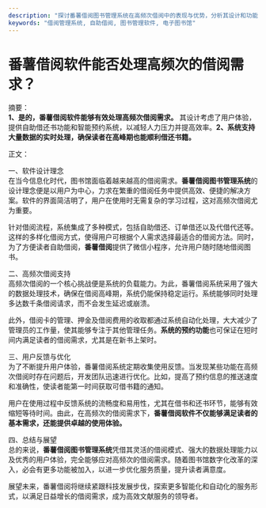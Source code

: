 ```yaml
---
description: "探讨番薯借阅图书管理系统在高频次借阅中的表现与优势，分析其设计和功能。"
keywords: "借阅管理系统, 自助借阅, 图书管理软件, 电子图书馆"
---
```

# 番薯借阅软件能否处理高频次的借阅需求？

摘要：  
**1、是的，番薯借阅软件能够有效处理高频次借阅需求。** 其设计考虑了用户体验，提供自助借还书功能和智能预约系统，以减轻人力压力并提高效率。**2、系统支持大量数据的实时处理，确保读者在高峰期也能顺利借还书籍。** 

正文：

一、软件设计理念  
在当今信息化时代，图书馆面临着越来越高的借阅需求。**番薯借阅图书管理系统**的设计理念便是以用户为中心，力求在繁重的借阅任务中提供高效、便捷的解决方案。软件的界面简洁明了，用户在使用时无需复杂的学习过程，这对高频次借阅尤为重要。

针对借阅流程，系统集成了多种模式，包括自助借还、订单借还以及代借代还等。这样的多样化借阅方式，使得用户可根据个人需求选择最适合的借阅方法。同时，为了方便读者自助借阅，**番薯借阅**提供了微信小程序，允许用户随时随地借阅图书。

二、高频次借阅支持  
高频次借阅的一个核心挑战便是系统的负载能力。为此，番薯借阅系统采用了强大的数据处理技术，确保在借阅高峰期，系统仍能保持稳定运行。系统能够同时处理多达数千条借阅请求，而不会发生延迟或崩溃。

此外，借阅卡的管理、押金及借阅费用的收取都通过系统自动化处理，大大减少了管理员的工作量，使其能够专注于其他管理任务。**系统的预约功能**也可保证在短时间内满足读者的借阅需求，尤其是在新书上架时。

三、用户反馈与优化  
为了不断提升用户体验，番薯借阅系统定期收集使用反馈。当发现某些功能在高频次借阅时存在问题后，开发团队迅速进行优化。比如，提高了预约信息的推送速度和准确性，使读者能第一时间获取可借书籍的通知。

用户在使用过程中反馈系统的流畅度和易用性，尤其在借书和还书环节，能够有效缩短等待时间。由此，在高频次的借阅需求下，**番薯借阅软件不仅能够满足读者的基本需求，还能提供卓越的使用体验。**

四、总结与展望  
总的来说，**番薯借阅图书管理系统**凭借其灵活的借阅模式、强大的数据处理能力以及优秀的用户体验，完全能够应对高频次的借阅需求。随着图书馆数字化改革的深入，必会有更多功能被加入，以进一步优化服务质量，提升读者满意度。

展望未来，番薯借阅将继续紧跟科技发展步伐，探索更多智能化和自动化的服务形式，以满足日益增长的借阅需求，成为高效文献服务的领导者。
